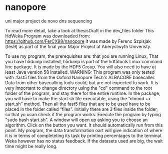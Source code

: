 # nanopore
uni major project de novo dns sequencing

To read more detail, take a look at thesisDraft in the dev_files folder
This HdWeka Program was downloaded from: 
https://github.com/FerCX98/nanopore
It was made by Ferenc Szpisjak (fes9) as part of the final year Major Project at Aberystwyth Univeristy.

To use my program, the prerequisites are:
that you are running Linux,
That you have h5dump installed, h5dump is part of the hdf5tools Linux command line package. It is made by the HDF5 Group.
You will also need to have at least Java version 58 installed.
WARNING: This program was only tested with .fast5 files from the Oxford Nanopore Tech's ALBACORE basecaller. Data from other basecalling tools could, but are not expected to work.
It is very important to change directory using the "cd" command to the root folder of the program, and stay there for the entire runtime.
In the package, you will have to make the start.sh file executable, using the “chmod +x start.sh” method.
Then all the fast5 files that are to be used have to be placed in the folder called “files”. Initially there are 3 files inside the folder, so that yo ucan check if the program works.
Execute the program by typing "sudo bash start.sh". 
A window will open up asking you to choose an algorithm. Click on the button you want.
It should automatically run from this point. 
My program, the data transformation oart will give indication of where it is in terms of completeting its task by printing percentages to the terminal.
Weka however has no status feedback. If the datasets used are big, the wait time might be really long.
